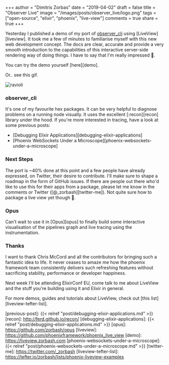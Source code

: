 +++
author = "Dimitris Zorbas"
date = "2019-04-02"
draft = false
title = "Observer Live"
image = "/images/posts/observer_live/logo.png"
tags = ["open-source", "elixir", "phoenix", "live-view"]
comments = true
share = true
+++

Yesterday I published a demo of my port of [observer_cli][observer_cli] using [LiveView][liveview].
It took me a few of minutes to familiarise myself with this new web
development concept. The docs are clear, accurate and provide a very smooth
introduction to the capabilities of this interactive server-side
rendering way of doing things. I have to say that I'm really impressed 🙂.

You can try the demo yourself [here][demo].

Or.. see this gif.

<img src="/images/posts/observer_live/observer_live.gif" class="img-observer" alt="ravioli">

### observer_cli

It's one of my favourite hex packages. It can be very helpful to
diagnose problems on a running node visually. It uses the excellent
[:recon][recon] library under the hood. If you're more interested in tracing,
have a look at some previous posts:

* [Debugging Elixir Applications][debugging-elixir-applications]
* [Phoenix WebSockets Under a Microscope][phoenix-websockets-under-a-microscope]

### Next Steps

The port is ~40% done at this point and a few people have already
expressed, on Twitter, their desire to contribute.
I'll make sure to shape a roadmap in the form of GitHub issues.
If there are people out there who'd like to use this for their apps from a package,
please let me know in the comments or Twitter ([@_zorbash][twitter-me]). Not quite
sure how to package a live view yet though 😬.

### Opus

Can't wait to use it in [Opus][opus] to finally build some interactive
visualisation of the pipelines graph and live tracing using the
instrumentation.

### Thanks

I want to thank Chris McCord and all the contributors for bringing
such a fantastic idea to life. It never ceases to amaze me how the
phoenix framework team consistently delivers such refreshing features
without sacrificing stability, performance or developer happiness.


Next week I'll be attending ElixirConf EU, come talk to me about LiveView and
the stuff you're building using it and Elixir in general.

For more demos, guides and tutorials about LiveView, check out [this
list][liveview-tefter-list].

<style>
.main-header {
  background-size: 32% auto;
}

.post-content img.img-observer {
  height: 500px;
}
</style>


[observer_cli]: https://github.com/zhongwencool/observer_cli
[previous-post]: {{< relref "post/debugging-elixir-applications.md" >}}
[recon]: http://ferd.github.io/recon/
[debugging-elixir-applications]: {{< relref "post/debugging-elixir-applications.md" >}}
[opus]: https://github.com/zorbash/opus
[liveview]: https://github.com/phoenixframework/phoenix_live_view
[demo]: https://liveview.zorbash.com
[phoenix-websockets-under-a-microscope]: {{< relref "post/phoenix-websockets-under-a-microscope.md" >}}
[twitter-me]: https://twitter.com/_zorbash
[liveview-tefter-list]: https://tefter.io/zorbash/lists/phoenix-liveview-examples
